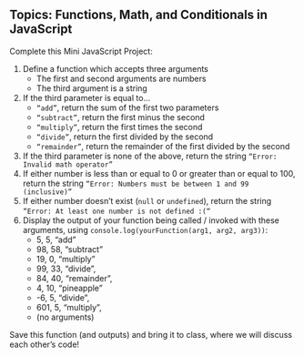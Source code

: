 ## Topics: Functions, Math, and Conditionals in JavaScript

Complete this Mini JavaScript Project:

1. Define a function which accepts three arguments
    - The first and second arguments are numbers
    - The third argument is a string
1. If the third parameter is equal to…
    - `“add”`, return the sum of the first two parameters
    - `“subtract”`, return the first minus the second
    - `“multiply”`, return the first times the second
    - `“divide”`, return the first divided by the second
    - `“remainder”`, return the remainder of the first divided by the second
1. If the third parameter is none of the above, return the string `“Error: Invalid math operator”`
1. If either number is less than or equal to 0 or greater than or equal to 100, return the string `“Error: Numbers must be between 1 and 99 (inclusive)”`
1. If either number doesn’t exist (`null` or `undefined`), return the string `“Error: At least one number is not defined :(“`
1. Display the output of your function being called / invoked with these arguments, using `console.log(yourFunction(arg1, arg2, arg3))`:
    - 5, 5, “add”
    - 98, 58, “subtract”
    - 19, 0, “multiply”
    - 99, 33, “divide”,
    - 84, 40, “remainder”,
    - 4, 10, “pineapple”
    - -6, 5, “divide”,
    - 601, 5, “multiply”,
    - (no arguments)

Save this function (and outputs) and bring it to class, where we will discuss each other’s code!
